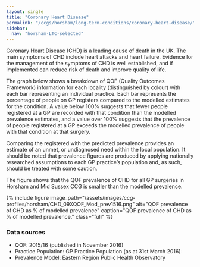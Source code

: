 ```yaml
---
layout: single
title: "Coronary Heart Disease"
permalink: "/ccgs/horsham/long-term-conditions/coronary-heart-disease/"
sidebar:
  nav: "horsham-LTC-selected"
---
```


Coronary Heart Disease (CHD) is a leading cause of death in the UK. The main symptoms of CHD include heart attacks and heart failure. Evidence for the management of the symptoms of CHD is well established, and if implemented can reduce risk of death and improve quality of life.

The graph below shows a breakdown of QOF (Quality Outcomes Framework) information for each locality (distinguished by colour) with each bar representing an individual practice. Each bar represents the percentage of people on GP registers compared to the modelled estimates for the condition. A value below 100% suggests that fewer people registered at a GP are recorded with that condition than the modelled prevalence estimates, and a value over 100% suggests that the prevalence of people registered at a GP exceeds the modelled prevalence of people with that condition at that surgery.

Comparing the registered with the predicted prevalence provides an estimate of an unmet, or undiagnosed need within the local population. It should be noted that prevalence figures are produced by applying nationally researched assumptions to each GP practice’s population and, as such, should be treated with some caution.

The figure shows that the QOF prevalence of CHD for all GP surgeries in Horsham and Mid Sussex CCG is smaller than the modelled prevalence.

{% include figure image_path="/assets/images/ccg-profiles/horsham/CHD_09XQOF_Mod_prev1516.png" alt="QOF prevalence of CHD as % of modelled prevalence" caption="QOF prevalence of CHD as % of modelled prevalence." class="full" %}

### Data sources
- QOF: 2015/16 (published in November 2016)
- Practice Population: GP Practice Population (as at 31st March 2016)
- Prevalence Model: Eastern Region Public Health Observatory